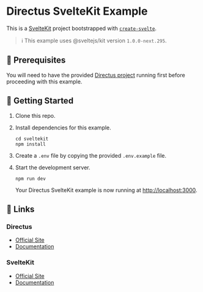 # Directus SvelteKit Example

This is a [SvelteKit](https://kit.svelte.dev) project bootstrapped with [`create-svelte`](https://github.com/sveltejs/kit/tree/master/packages/create-svelte).

> ℹ This example uses @sveltejs/kit version `1.0.0-next.295`.

## 📌 Prerequisites

You will need to have the provided [Directus project](../directus) running first before proceeding with this example.

## 🚀 Getting Started

1. Clone this repo.

2. Install dependencies for this example.

   ```shell
   cd sveltekit
   npm install
   ```

3. Create a `.env` file by copying the provided `.env.example` file.

4. Start the development server.

   ```shell
   npm run dev
   ```

   Your Directus SvelteKit example is now running at <http://localhost:3000>.

## 🔗 Links

### Directus

- [Official Site](https://directus.io)
- [Documentation](https://docs.directus.io)

### SvelteKit

- [Official Site](https://kit.svelte.dev/)
- [Documentation](https://kit.svelte.dev/docs)
